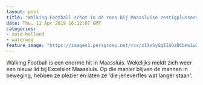 ```yaml
---
layout: post
title: "Walking Football schot in de roos bij Maassluise zestigplussers"
date: Thu, 11 Apr 2019 16:12:07 GMT
categories: 
- zuid-holland 
- waterweg 
feature_image: "https://images1.persgroep.net/rcs/zIXxSyGgIIAQzDCbHw1wZfUeAJs/diocontent/145116593/_fitwidth/400/?appId=21791a8992982cd8da851550a453bd7f&quality=0.7"
---
```


Walking Football is een enorme hit in Maassluis. Wekelijks meldt zich weer een nieuw lid bij Excelsior Maassluis. Op die manier blijven de mannen in beweging, hebben ze plezier én laten ze 'die jeneverfles wat langer staan'.
